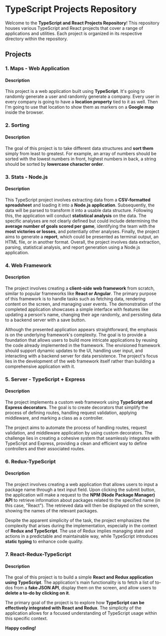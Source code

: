 # TypeScript Projects Repository

Welcome to the **TypeScript and React Projects Repository**! This repository houses various TypeScript and React projects that cover a range of applications and utilities. Each project is organized in its respective directory within the repository.

## Projects

### 1. Maps - Web Application

#### **Description**

This project is a web application built using **TypeScript**. It's going to randomly generate a user and randomly generate a company. Every user in every company is going to have a **location property** tied to it as well. Then I'm going to use that location to show them as markers on a **Google map** inside the browser.

### 2. Sorting

#### **Description**

The goal of this project is to take different data structures and **sort them** simply from least to greatest. For example, an array of numbers should be sorted with the lowest numbers in front, highest numbers in back, a string should be sorted by **lowercase character order**.

### 3. Stats - Node.js

#### **Description**

This TypeScript project involves extracting data from a **CSV-formatted spreadsheet** and loading it into a **Node.js application**. Subsequently, the data will be parsed to transform it into a usable data structure. Following this, the application will conduct **statistical analysis** on the data. The specific analyses are not clearly defined but could include determining the **average number of goals scored per game**, identifying the team with the **most victories or losses**, and potentially other analyses. Finally, the project aims to generate a **report**, which could be presented as terminal output, an HTML file, or in another format. Overall, the project involves data extraction, parsing, statistical analysis, and report generation using a Node.js application.

### 4. Web Framework

#### **Description**

The project involves creating a **client-side web framework** from scratch, similar to popular frameworks like **React or Angular**. The primary purpose of this framework is to handle tasks such as fetching data, rendering content on the screen, and managing user events. The demonstration of the completed application showcases a simple interface with features like updating a person's name, changing their age randomly, and persisting data to a backend server with a save button.

Although the presented application appears straightforward, the emphasis is on the underlying framework's complexity. The goal is to provide a foundation that allows users to build more intricate applications by reusing the code already implemented in the framework. The envisioned framework should support dynamic updates to the UI, handling user input, and interacting with a backend server for data persistence. The project's focus lies in the development of the web framework itself rather than building a comprehensive application with it.

### 5. Server - TypeScript + Express

#### **Description**

The project implements a custom web framework using **TypeScript and Express decorators**. The goal is to create decorators that simplify the process of defining routes, handling request validation, applying middleware, and marking a class as a controller.

The project aims to automate the process of handling routes, request validation, and middleware application by using custom decorators. The challenge lies in creating a cohesive system that seamlessly integrates with TypeScript and Express, providing a clean and efficient way to define controllers and their associated routes.

### 6. Redux-TypeScript

#### **Description**

The project involves creating a web application that allows users to input a package name through a text input field. Upon clicking the submit button, the application will make a request to the **NPM (Node Package Manager) API** to retrieve information about packages related to the specified name (in this case, "React"). The retrieved data will then be displayed on the screen, showing the names of the relevant packages.

Despite the apparent simplicity of the task, the project emphasizes the complexity that arises during the implementation, especially in the context of **Redux and TypeScript**. The use of Redux implies managing state and actions in a predictable and maintainable way, while TypeScript introduces **static typing** to enhance code quality.

### 7. React-Redux-TypeScript

#### **Description**

The goal of this project is to build a simple **React and Redux application using TypeScript**. The application's main functionality is to fetch a list of to-dos from a **fake JSON API**, display them on the screen, and allow users to **delete a to-do by clicking on it**.

The primary goal of the project is to explore how **TypeScript can be effectively integrated with React and Redux**. The simplicity of the application allows for a focused understanding of TypeScript usage within this specific context.

**Happy coding!**
